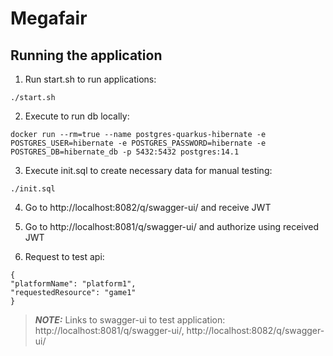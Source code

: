 # Megafair

## Running the application
1) Run start.sh to run applications:
```shell script
./start.sh
```

2) Execute to run db locally:
```shell script
docker run --rm=true --name postgres-quarkus-hibernate -e POSTGRES_USER=hibernate -e POSTGRES_PASSWORD=hibernate -e POSTGRES_DB=hibernate_db -p 5432:5432 postgres:14.1
```

3) Execute init.sql to create necessary data for manual testing:
```shell script
./init.sql
```

4) Go to http://localhost:8082/q/swagger-ui/ and receive JWT

5) Go to http://localhost:8081/q/swagger-ui/ and authorize using received JWT

6) Request to test api:
```
{
"platformName": "platform1",
"requestedResource": "game1"
}
```

> **_NOTE:_** Links to swagger-ui to test application: 
> http://localhost:8081/q/swagger-ui/,
> http://localhost:8082/q/swagger-ui/